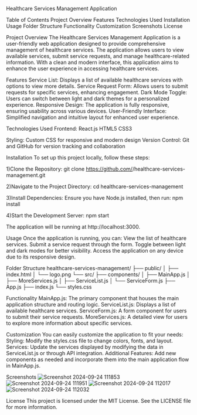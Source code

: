 Healthcare Services Management Application

Table of Contents
Project Overview
Features
Technologies Used
Installation
Usage
Folder Structure
Functionality
Customization
Screenshots
License

Project Overview
The Healthcare Services Management Application is a user-friendly web application designed to provide comprehensive management of healthcare services. The application allows users to view available services, submit service requests, and manage healthcare-related information. With a clean and modern interface, this application aims to enhance the user experience in accessing healthcare services.

Features
Service List: Displays a list of available healthcare services with options to view more details.
Service Request Form: Allows users to submit requests for specific services, enhancing engagement.
Dark Mode Toggle: Users can switch between light and dark themes for a personalized experience.
Responsive Design: The application is fully responsive, ensuring usability across various devices.
User-Friendly Interface: Simplified navigation and intuitive layout for enhanced user experience.

Technologies Used
Frontend:
React.js
HTML5
CSS3

Styling:
Custom CSS for responsive and modern design
Version Control:
Git and GitHub for version tracking and collaboration

Installation
To set up this project locally, follow these steps:

1)Clone the Repository:
git clone https://github.com/<rithikkumarcholleti>/healthcare-services-management.git

2)Navigate to the Project Directory:
cd healthcare-services-management

3)Install Dependencies: Ensure you have Node.js installed, then run:
npm install

4)Start the Development Server:
npm start

The application will be running at http://localhost:3000.

Usage
Once the application is running, you can:
View the list of healthcare services.
Submit a service request through the form.
Toggle between light and dark modes for better visibility.
Access the application on any device due to its responsive design.

Folder Structure
healthcare-services-management/
├── public/
│   ├── index.html
│   └── logo.png
└── src/
    ├── components/
    │   ├── MainApp.js
    │   ├── MoreServices.js
    │   ├── ServiceList.js
    │   └── ServiceForm.js
    ├── App.js
    ├── index.js
    └── styles.css
    
Functionality
MainApp.js: The primary component that houses the main application structure and routing logic.
ServiceList.js: Displays a list of available healthcare services.
ServiceForm.js: A form component for users to submit their service requests.
MoreServices.js: A detailed view for users to explore more information about specific services.

Customization
You can easily customize the application to fit your needs:
Styling: Modify the styles.css file to change colors, fonts, and layout.
Services: Update the services displayed by modifying the data in ServiceList.js or through API integration.
Additional Features: Add new components as needed and incorporate them into the main application flow in MainApp.js.

Screenshots
![Screenshot 2024-09-24 111853](https://github.com/user-attachments/assets/1bc13950-fa58-44b4-994c-c721db0d9dff)
![Screenshot 2024-09-24 111951](https://github.com/user-attachments/assets/d3cdfb1d-e6af-431a-bd1a-d31d21fe8524)
![Screenshot 2024-09-24 112017](https://github.com/user-attachments/assets/4559839a-6c0b-4c97-9344-e8b51039342a)
![Screenshot 2024-09-24 112032](https://github.com/user-attachments/assets/b2d48b79-10f9-4355-b2af-2e0af5120617)

License
This project is licensed under the MIT License. See the LICENSE file for more information.
